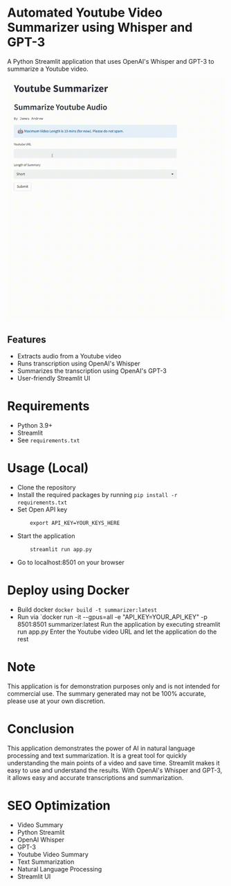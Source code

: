 # Automated Youtube Video Summarizer using Whisper and GPT-3

A Python Streamlit application that uses OpenAI's Whisper and GPT-3 to summarize a Youtube video.

![](assets/test-summarzer.gif)

## Features
- Extracts audio from a Youtube video
- Runs transcription using OpenAI's Whisper
- Summarizes the transcription using OpenAI's GPT-3
- User-friendly Streamlit UI

# Requirements
- Python 3.9+
- Streamlit
- See `requirements.txt`

# Usage (Local)
- Clone the repository
- Install the required packages by running `pip install -r requirements.txt`
- Set Open API key
    ```
        export API_KEY=YOUR_KEYS_HERE
    ```
- Start the application
    ```
        streamlit run app.py
    ```
- Go to localhost:8501 on your browser

# Deploy using Docker
- Build docker `docker build -t summarizer:latest`
- Run via `docker run -it --gpus=all -e "API_KEY=YOUR_API_KEY" -p 8501:8501 summarizer:latest
Run the application by executing streamlit run app.py
Enter the Youtube video URL and let the application do the rest

# Note
This application is for demonstration purposes only and is not intended for commercial use. The summary generated may not be 100% accurate, please use at your own discretion.

# Conclusion
This application demonstrates the power of AI in natural language processing and text summarization. It is a great tool for quickly understanding the main points of a video and save time. Streamlit makes it easy to use and understand the results. With OpenAI's Whisper and GPT-3, it allows easy and accurate transcriptions and summarization.

# SEO Optimization
- Video Summary
- Python Streamlit
- OpenAI Whisper
- GPT-3
- Youtube Video Summary
- Text Summarization
- Natural Language Processing
- Streamlit UI
